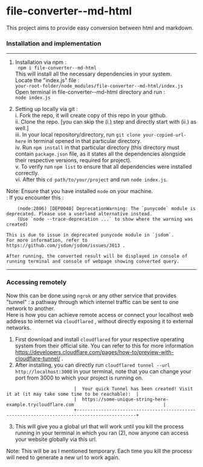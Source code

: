 # file-converter--md-html

This project aims to provide easy conversion between html and markdown.

### Installation and implementation

---

1. Installation via npm :  
   ` npm i file-converter--md-html`  
   This will install all the necessary dependencies in your system.  
   Locate the "index.js" file :  
   `your-root-folder/node_modules/file-converter--md-html/index.js`  
   Open terminal in file-converter--md-html directory and run :  
   `node index.js`

2. Setting up locally via git :  
   i. Fork the repo, it will create copy of this repo in your github.  
   ii. Clone the repo. [you can skip the (i.) step and directly start with (ii.) as well.]  
   iii. In your local repository/directory, run `git clone your-copied-url-here` in terminal opened in that particular directory.  
   iv. Run `npm install` in that particular directory (this directory must contain `package.json` file, as it states all the dependencies alongside their respective versions, required for project).  
   v. To verify run `npm list` to ensure that all dependencies were installed correctly.  
   vi. After this `cd path/to/your/project` and run `node index.js`.

Note: Ensure that you have installed `node` on your machine.  
 : If you encounter this :

```
    (node:2806) [DEP0040] DeprecationWarning: The `punycode` module is deprecated. Please use a userland alternative instead.
    (Use `node --trace-deprecation ...` to show where the warning was created)

```

    This is due to issue in deprecated punycode module in `jsdom`.
    For more information, refer to https://github.com/jsdom/jsdom/issues/3613 .

    After running, the converted result will be displayed in console of running terminal and console of webpage showing converted query.

---

### Accessing remotely

Now this can be done using `ngrok` or any other service that provides "tunnel" : a pathway through which internel traffic can be sent to one network to another.  
Here is how you can achieve remote access or connect your localhost web address to internet via `cloudflared` , without directly exposing it to external networks.   
1. First download and install ``` cloudflared ```  for your respective operating system from their official site. You can refer to this for more information https://developers.cloudflare.com/pages/how-to/preview-with-cloudflare-tunnel/ .   
2. After installing, you can directly run ``` cloudflared tunnel --url http://localhost:3000 ``` in your terminal, note that you can change your port from 3000 to which your project is running on.   
```                      +--------------------------------------------------------------------------------------------+
                         |  Your quick Tunnel has been created! Visit it at (it may take some time to be reachable):  |
                         |  https://some-unique-string-here-example.trycloudflare.com                                 |
                         +--------------------------------------------------------------------------------------------+
```    
3. This will give you a global url that will work until you kill the process running in your terminal in which you ran (2), now anyone can access your website globally via this url.   

Note: This will be as I mentioned temporary. Each time you kill the process will need to generate a new url to work again.   
